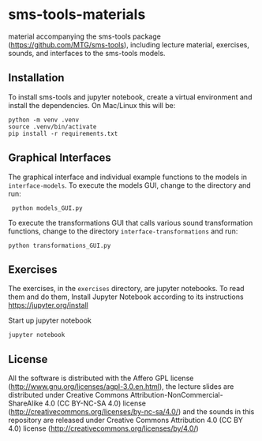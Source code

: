 sms-tools-materials
==================


material accompanying the sms-tools package (https://github.com/MTG/sms-tools), including lecture material, exercises, sounds, and interfaces to the sms-tools models.

Installation
------------

To install sms-tools and jupyter notebook, create a virtual environment and install the dependencies.
On Mac/Linux this will be:

    python -m venv .venv
    source .venv/bin/activate
    pip install -r requirements.txt

Graphical Interfaces
--------------------

The graphical interface and individual example functions to the models in `interface-models`.
To execute the models GUI, change to the directory and run:

     python models_GUI.py

To execute the transformations GUI that calls various sound transformation functions, change to
the directory `interface-transformations` and run:

    python transformations_GUI.py

Exercises
---------

The exercises, in the `exercises` directory, are jupyter notebooks. To read them and do them,
Install Jupyter Notebook according to its instructions https://jupyter.org/install

Start up jupyter notebook

    jupyter notebook


License
-------
All the software is distributed with the Affero GPL license (http://www.gnu.org/licenses/agpl-3.0.en.html), the lecture slides are distributed under Creative Commons Attribution-NonCommercial-ShareAlike 4.0 (CC BY-NC-SA 4.0) license (http://creativecommons.org/licenses/by-nc-sa/4.0/) and the sounds in this repository are released under Creative Commons Attribution 4.0 (CC BY 4.0) license (http://creativecommons.org/licenses/by/4.0/)

